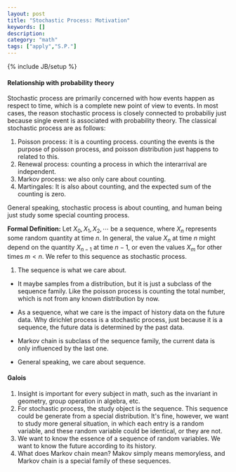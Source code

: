 ```yaml
---
layout: post
title: "Stochastic Process: Motivation"
keywords: []
description: 
category: "math"
tags: ["apply","S.P."]
---
```

{% include JB/setup %}


#### Relationship with probability theory 
Stochastic process are primarily concerned with how events happen as respect to
time, which is a complete new point of view to events.  In most cases, the
reason stochastic process is closely connected to probabiliy just because
single event is associated with probability theory. The classical stochastic
process are as follows:
1. Poisson process: it is a counting process. counting the events is the purpose
   of poisson process, and poisson distribution just happens to related to this.
2. Renewal process: counting a process in which the interarrival are
   independent.
3. Markov process: we also only care about counting. 
4. Martingales: It is also about counting, and the expected sum of the
   counting is zero.

General speaking, stochastic process is about counting, and human being just
study some special counting process.


**Formal Definition:**  Let $X_0, X_1, X_2,\cdots$ be a sequence, where $X_n$
represents some random quantity at time $n$. In general, the value $X_n$ at time
$n$ might depend on the quantity $X_{n-1}$ at time $n-1$, or even the values
$X_m$ for other times $m<n$. We refer to this sequence as stochastic process.


1. The sequence is what we care about.  
-  It maybe samples from a distribution, but it is just a subclass of the
   sequence family. Like the poisson process is counting the total number, which
   is not from any known distribution by now.
- As a sequence, what we care is the impact of history data on the future data.
  Why dirichlet process is a stochastic process, just because it is a sequence,
  the future data is determined by the past data.
- Markov chain is subclass of the sequence family, the current data is only
  influenced by the last one.

- General speaking, we care about sequence.




#### Galois
1. Insight is important for every subject in math, such as the invariant in geometry,
   group operation in algebra, etc.
2. For stochastic process, the study object is the sequence. This sequence could
   be generate from a special distribution. It's fine, however, we want to study
   more general situation, in which each entry is a random variable, and these
   random variable could be identical, or they are not.
3. We want to know the essence of a sequence of random variables. We want to
   know the future according to its history.
4. What does Markov chain mean? Makov simply means memoryless, and Markov chain
   is a special family of these sequences.





